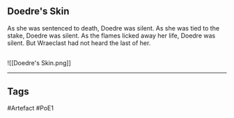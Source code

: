 ## Doedre's Skin
As she was sentenced to death, Doedre was silent.
As she was tied to the stake, Doedre was silent.
As the flames licked away her life, Doedre was silent.
But Wraeclast had not heard the last of her.
##
![[Doedre's Skin.png]]

---
## Tags
#Artefact
#PoE1
